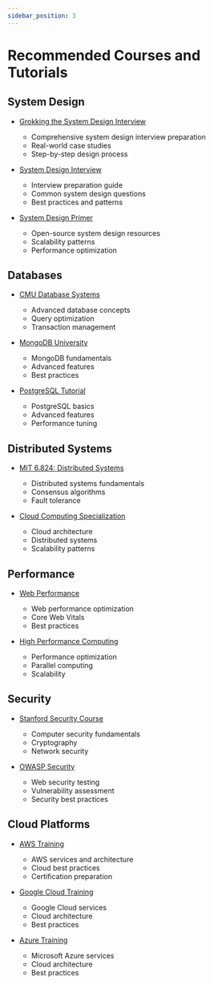 ```yaml
---
sidebar_position: 3
---
```


# Recommended Courses and Tutorials

## System Design
- [Grokking the System Design Interview](https://www.educative.io/courses/grokking-the-system-design-interview)
  - Comprehensive system design interview preparation
  - Real-world case studies
  - Step-by-step design process

- [System Design Interview](https://www.systemdesigninterview.com/)
  - Interview preparation guide
  - Common system design questions
  - Best practices and patterns

- [System Design Primer](https://github.com/donnemartin/system-design-primer)
  - Open-source system design resources
  - Scalability patterns
  - Performance optimization

## Databases
- [CMU Database Systems](https://15445.courses.cs.cmu.edu/fall2022/)
  - Advanced database concepts
  - Query optimization
  - Transaction management

- [MongoDB University](https://university.mongodb.com/)
  - MongoDB fundamentals
  - Advanced features
  - Best practices

- [PostgreSQL Tutorial](https://www.postgresqltutorial.com/)
  - PostgreSQL basics
  - Advanced features
  - Performance tuning

## Distributed Systems
- [MIT 6.824: Distributed Systems](https://pdos.csail.mit.edu/6.824/)
  - Distributed systems fundamentals
  - Consensus algorithms
  - Fault tolerance

- [Cloud Computing Specialization](https://www.coursera.org/specializations/cloud-computing)
  - Cloud architecture
  - Distributed systems
  - Scalability patterns

## Performance
- [Web Performance](https://web.dev/learn/)
  - Web performance optimization
  - Core Web Vitals
  - Best practices

- [High Performance Computing](https://www.coursera.org/learn/high-performance-computing)
  - Performance optimization
  - Parallel computing
  - Scalability

## Security
- [Stanford Security Course](https://crypto.stanford.edu/cs155/)
  - Computer security fundamentals
  - Cryptography
  - Network security

- [OWASP Security](https://owasp.org/www-project-web-security-testing-guide/)
  - Web security testing
  - Vulnerability assessment
  - Security best practices

## Cloud Platforms
- [AWS Training](https://aws.amazon.com/training/)
  - AWS services and architecture
  - Cloud best practices
  - Certification preparation

- [Google Cloud Training](https://cloud.google.com/training)
  - Google Cloud services
  - Cloud architecture
  - Best practices

- [Azure Training](https://learn.microsoft.com/en-us/training/)
  - Microsoft Azure services
  - Cloud architecture
  - Best practices
